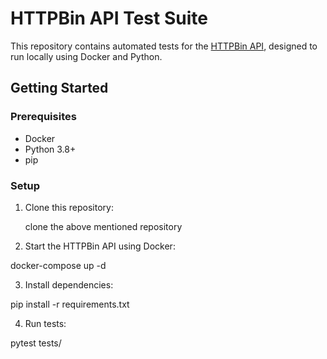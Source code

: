#  HTTPBin API Test Suite

This repository contains automated tests for the [HTTPBin API](https://github.com/postmanlabs/httpbin), designed to run locally using Docker and Python.

## Getting Started

### Prerequisites

- Docker
- Python 3.8+
- pip

### Setup

1. Clone this repository:
   
   clone the above mentioned repository
   
2.	Start the HTTPBin API using Docker:

docker-compose up -d

3.	Install dependencies:

pip install -r requirements.txt

4.	Run tests:

pytest tests/

